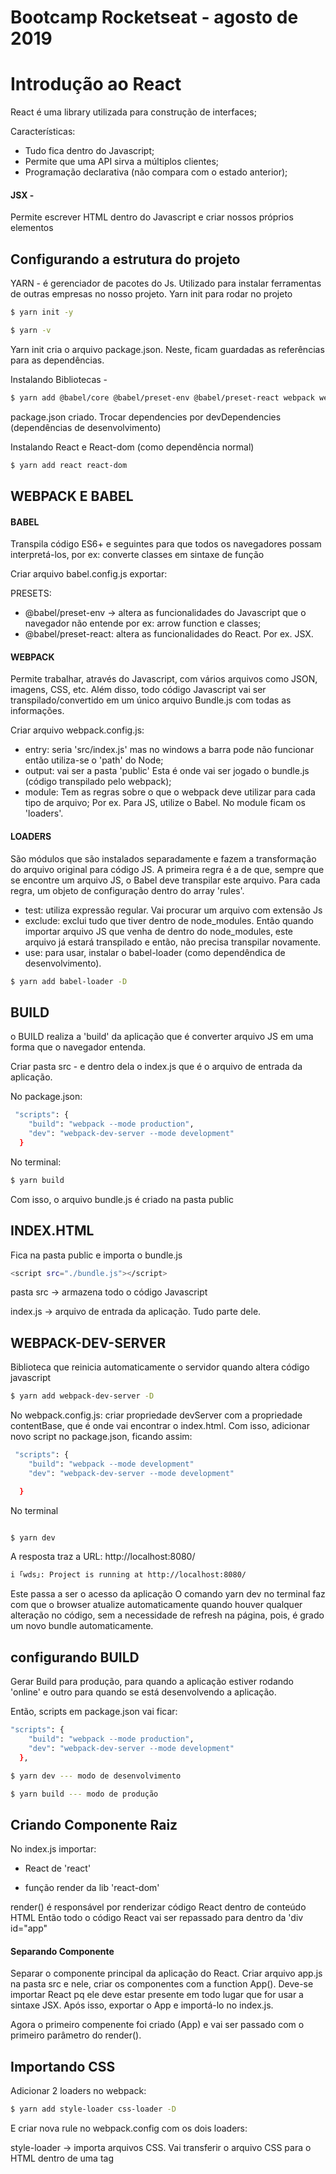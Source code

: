 # Bootcamp Rocketseat - agosto de 2019

# Introdução ao React

React é uma library utilizada para construção de interfaces;

Características:

- Tudo fica dentro do Javascript;
- Permite que uma API sirva a múltiplos clientes;
- Programação declarativa (não compara com o estado anterior);

#### JSX -

Permite escrever HTML dentro do Javascript e criar nossos próprios elementos

## Configurando a estrutura do projeto

YARN - é gerenciador de pacotes do Js. Utilizado para instalar ferramentas de outras empresas no nosso projeto.
Yarn init para rodar no projeto

```bash
$ yarn init -y

$ yarn -v
```

Yarn init cria o arquivo package.json. Neste, ficam guardadas as referências para as dependências.

Instalando Bibliotecas -

```bash
$ yarn add @babel/core @babel/preset-env @babel/preset-react webpack webpack-cli

```

package.json criado. Trocar dependencies por devDependencies (dependências de desenvolvimento)

Instalando React e React-dom (como dependência normal)

```bash
$ yarn add react react-dom

```

## WEBPACK E BABEL

#### BABEL

Transpila código ES6+ e seguintes para que todos os navegadores possam interpretá-los,
por ex: converte classes em sintaxe de função

Criar arquivo babel.config.js
exportar:

PRESETS:

- @babel/preset-env -> altera as funcionalidades do Javascript que o navegador não entende
  por ex: arrow function e classes;
- @babel/preset-react: altera as funcionalidades do React. Por ex. JSX.

#### WEBPACK

Permite trabalhar, através do Javascript, com vários arquivos como JSON, imagens, CSS, etc.
Além disso, todo código Javascript vai ser transpilado/convertido em um único arquivo Bundle.js com todas as informações.

Criar arquivo webpack.config.js:

- entry: seria 'src/index.js' mas no windows a barra pode não funcionar então utiliza-se o 'path' do Node;
- output: vai ser a pasta 'public' Esta é onde vai ser jogado o bundle.js (código transpilado pelo webpack);
- module: Tem as regras sobre o que o webpack deve utilizar para cada tipo de arquivo; Por ex. Para JS, utilize o Babel. No module ficam os 'loaders'.

#### LOADERS

São módulos que são instalados separadamente e fazem a transformação do arquivo original para código JS. A primeira regra é a de que, sempre que se encontre um arquivo JS, o Babel deve transpilar este arquivo. Para cada regra, um objeto de configuração dentro do array 'rules'.

- test: utiliza expressão regular. Vai procurar um arquivo com extensão Js
- exclude: exclui tudo que tiver dentro de node_modules. Então quando importar arquivo JS que venha de dentro do node_modules, este arquivo já estará transpilado e então, não precisa transpilar novamente.
- use: para usar, instalar o babel-loader (como dependêndica de desenvolvimento).

```bash
$ yarn add babel-loader -D
```

## BUILD

o BUILD realiza a 'build' da aplicação que é converter arquivo JS em uma forma que o navegador entenda.

Criar pasta src - e dentro dela o index.js que é o arquivo de entrada da aplicação.

No package.json:

```bash
 "scripts": {
    "build": "webpack --mode production",
    "dev": "webpack-dev-server --mode development"
  }
```

No terminal:

```bash
$ yarn build
```

Com isso, o arquivo bundle.js é criado na pasta public

## INDEX.HTML

Fica na pasta public e importa o bundle.js

```bash
<script src="./bundle.js"></script>
```

pasta src -> armazena todo o código Javascript

index.js -> arquivo de entrada da aplicação. Tudo parte dele.

## WEBPACK-DEV-SERVER

Biblioteca que reinicia automaticamente o servidor quando altera código javascript

```bash
$ yarn add webpack-dev-server -D
```

No webpack.config.js:
criar propriedade devServer com a propriedade contentBase, que é onde vai encontrar o index.html.
Com isso, adicionar novo script no package.json, ficando assim:

```bash
 "scripts": {
    "build": "webpack --mode development"
    "dev": "webpack-dev-server --mode development"

  }
```

No terminal

```bash

$ yarn dev
```

A resposta traz a URL: http://localhost:8080/

```bash
i ｢wds｣: Project is running at http://localhost:8080/
```

Este passa a ser o acesso da aplicação
O comando yarn dev no terminal faz com que o browser atualize automaticamente quando houver qualquer alteração no código, sem a necessidade de refresh na página, pois, é grado um novo bundle automaticamente.

## configurando BUILD

Gerar Build para produção, para quando a aplicação estiver rodando 'online' e outro para quando se está desenvolvendo a aplicação.

Então, scripts em package.json vai ficar:

```bash
"scripts": {
    "build": "webpack --mode production",
    "dev": "webpack-dev-server --mode development"
  },

$ yarn dev --- modo de desenvolvimento

$ yarn build --- modo de produção
```

## Criando Componente Raiz

No index.js importar:

- React de 'react'

- função render da lib 'react-dom'

render() é responsável por renderizar código React dentro de conteúdo HTML
Então todo o código React vai ser repassado para dentro da 'div id="app"

#### Separando Componente

Separar o componente principal da aplicação do React. Criar arquivo app.js na pasta src
e nele, criar os componentes com a function App(). Deve-se importar React pq ele deve estar presente em todo lugar que for usar a sintaxe JSX.
Após isso, exportar o App e importá-lo no index.js.

Agora o primeiro compenente foi criado (App) e vai ser passado com o primeiro parâmetro do render().

## Importando CSS

Adicionar 2 loaders no webpack:

```bash
$ yarn add style-loader css-loader -D
```

E criar nova rule no webpack.config com os dois loaders:

style-loader -> importa arquivos CSS. Vai transferir o arquivo CSS para o HTML dentro de uma tag <style>

css-loader -> Dentro do CSS é possível ter outros imports como importação d euma imagem. Então é preciso este loader para que se entenda estes imports.

Importar App.css no arquivo App.js

## Importando imagem

É necessário configurar mais um loader em webpack.config, que é o loader para importação de imagens.

```
$ yarn add file-loader -D
```

Configurar o loader no webpack.config;
Criar pasta assets em src e colar as imagens dentro;
Importar imagens em App.js:

```
import profile from './assets/profile/profile.jpg';

```

Aqui 'profile' é o nome da variável que recebe a imagem.

Para colocar a imagem dentro do HTML - return a variável profile na function App().

# Class Components

Criar pasta component e dentro, o arquivo TechList.js;

há várias formas de escrever um componente dentro do React (por ex. como função e classe). No caso vai ser escrito em formato de classe.

Todo componente escirto em formato de classe precisa ter um método render(). Neste, vai se retornar o HTML.

Exportar a TechList como default

Importar a TechList dentro do App.js. (Aqui a lista já deve aparecer em localhost:8080).

O componente foi criado.

## Formato de classe

Toda vez que uma variável em um componente precisar ser manipulada, ela vai se chamar 'state'.

estado

O 'state' vai ser armazenado na classe através da variável:

```
state = {};

```

Então quando se guarda e manipula informações no componente, utiliza-se classes e o state, que é o estado do componente.

Dentro do state vai se guardar todas as informações que podem ser manipuladas por esse componente.

Dentro de estado, criar as variáveis

Porém o Babel não entende propriedades que são definidas diretamente dentro da classe (era esperado que se tivesse estas variáveis dentro de um constructor). Mas, para usar a sintaxe da aula, que é uma sintaxe mais resumida, é necessária a instalação de outro plugin do Babel.

    $ yarn add @babel/plugin-proposal-class-properties -D

Configurar em babel.config.js. Agora o componente já é capaz de entender a variável state.

Agora é possível manipular o state via componente.

## Relação de pacotes, presets e bibliotecas utilizados

- @babel/core
- @babel/preset-env
- @babel/preset-react
- webpack
- webpack-cli
- react
- react-dom
- babel-loader
- build
- webpack-dev-server
- @babel/preset-env
- @babel/preset-react

